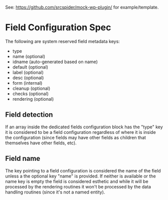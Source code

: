 See: https://github.com/srcspider/mock-wp-plugin/ for example/template.


Field Configuration Spec
========================

The following are system reserved field metadata keys:

 - type
 - name (optional)
 - idname (auto-generated based on name)
 - default (optional)
 - label (optional)
 - desc (optional)
 - form (internal)
 - cleanup (optional)
 - checks (optional)
 - rendering (optional)

Field detection
---------------

If an array inside the dedicated fields configuration block has the "type"
key it is considered to be a field configuration regardless of where it is
inside the configuration (since fields may have other fields as children
that themselves have other fields, etc).

Field name
----------

The key pointing to a field configuration is considered the name of the
field unless a the optional key "name" is provided. If neither is available
or the name key is empty the field is considered esthetic and while it will
be processed by the rendering routines it won't be processed by the data
handling routines (since it's not a named entity).
